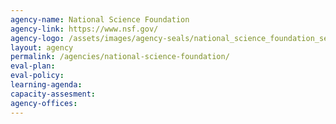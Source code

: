 ```yaml
---
agency-name: National Science Foundation
agency-link: https://www.nsf.gov/
agency-logo: /assets/images/agency-seals/national_science_foundation_seal.png
layout: agency
permalink: /agencies/national-science-foundation/ 
eval-plan:
eval-policy:
learning-agenda:
capacity-assesment:
agency-offices:
---
```


